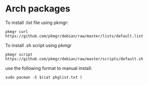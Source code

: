 # Arch packages
  
To install .list file using pkmgr:  

```shell
pkmgr curl https://github.com/pkmgr/debian/raw/master/lists/default.list
```

To install .sh script using pkmgr  

```shell
pkmgr script https://github.com/pkmgr/debian/raw/master/scripts/default.sh
```  

use the following format to manual install:  

```shell
sudo pacman -S $(cat pkglist.txt )
```
